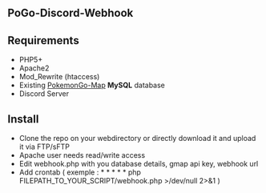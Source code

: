 ## PoGo-Discord-Webhook

## Requirements
- PHP5+
- Apache2
- Mod_Rewrite (htaccess)
- Existing [PokemonGo-Map](https://github.com/PokemonGoMap/PokemonGo-Map) **MySQL** database
- Discord Server

## Install
- Clone the repo on your webdirectory or directly download it and upload it via FTP/sFTP
- Apache user needs read/write access 
- Edit webhook.php with you database details, gmap api key, webhook url
- Add crontab ( exemple :  * * * * * php FILEPATH_TO_YOUR_SCRIPT/webhook.php >/dev/null 2>&1 )